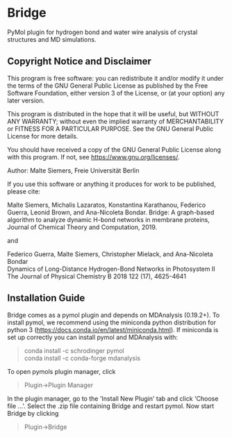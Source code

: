 # Bridge
PyMol plugin for hydrogen bond and water wire analysis of crystal structures and MD simulations.

## Copyright Notice and Disclaimer

This program is free software: you can redistribute it and/or modify
it under the terms of the GNU General Public License as published by
the Free Software Foundation, either version 3 of the License, or
(at your option) any later version.

This program is distributed in the hope that it will be useful,
but WITHOUT ANY WARRANTY; without even the implied warranty of
MERCHANTABILITY or FITNESS FOR A PARTICULAR PURPOSE.  See the
GNU General Public License for more details.

You should have received a copy of the GNU General Public License
along with this program.  If not, see <https://www.gnu.org/licenses/>.

Author: Malte Siemers, Freie Universität Berlin 
   
If you use this software or anything it produces for work to be published,
please cite:
   
Malte Siemers, Michalis Lazaratos, Konstantina Karathanou, Federico Guerra, Leonid Brown, and Ana-Nicoleta Bondar.
Bridge: A graph-based algorithm to analyze dynamic H-bond networks in membrane proteins, Journal of Chemical Theory and Computation, 2019.

and

Federico Guerra, Malte Siemers, Christopher Mielack, and Ana-Nicoleta Bondar<br/>
Dynamics of Long-Distance Hydrogen-Bond Networks in Photosystem II<br/>
The Journal of Physical Chemistry B 2018 122 (17), 4625-4641 <br/>

## Installation Guide

Bridge comes as a pymol plugin and depends on MDAnalysis (0.19.2+). 
To install pymol, we recommend using the miniconda python distribution for python 3
(https://docs.conda.io/en/latest/miniconda.html). If miniconda is set up 
correctly you can install pymol and MDAnalysis with:

> conda install -c schrodinger pymol <br/>
> conda install -c conda-forge mdanalysis

To open pymols plugin manager, click

> Plugin->Plugin Manager

In the plugin manager, go to the 'Install New Plugin' tab and click 
'Choose file ...'. Select the .zip file containing Bridge and restart
pymol. Now start Bridge by clicking

> Plugin->Bridge
